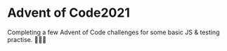 # Advent of Code2021
Completing a few Advent of Code challenges for some basic JS &amp; testing practise. 🎄🧑‍🎄
